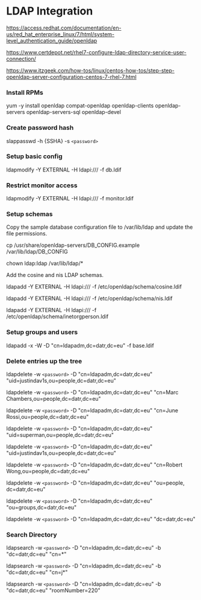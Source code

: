 # LDAP Integration

https://access.redhat.com/documentation/en-us/red_hat_enterprise_linux/7/html/system-level_authentication_guide/openldap

https://www.certdepot.net/rhel7-configure-ldap-directory-service-user-connection/

https://www.itzgeek.com/how-tos/linux/centos-how-tos/step-step-openldap-server-configuration-centos-7-rhel-7.html

### Install RPMs

yum -y install openldap compat-openldap openldap-clients openldap-servers openldap-servers-sql openldap-devel

### Create password hash 

slappasswd -h {SSHA} -s ```<password>```

### Setup basic config

ldapmodify -Y EXTERNAL  -H ldapi:/// -f db.ldif

### Restrict monitor access

ldapmodify -Y EXTERNAL  -H ldapi:/// -f monitor.ldif

### Setup schemas

Copy the sample database configuration file to /var/lib/ldap and update the file permissions.

cp /usr/share/openldap-servers/DB_CONFIG.example /var/lib/ldap/DB_CONFIG

chown ldap:ldap /var/lib/ldap/*

Add the cosine and nis LDAP schemas.

ldapadd -Y EXTERNAL -H ldapi:/// -f /etc/openldap/schema/cosine.ldif

ldapadd -Y EXTERNAL -H ldapi:/// -f /etc/openldap/schema/nis.ldif 

ldapadd -Y EXTERNAL -H ldapi:/// -f /etc/openldap/schema/inetorgperson.ldif

### Setup groups and users

ldapadd -x -W -D "cn=ldapadm,dc=datr,dc=eu" -f base.ldif

### Delete entries up the tree

ldapdelete -w ```<password>``` -D "cn=ldapadm,dc=datr,dc=eu" "uid=justindav1s,ou=people,dc=datr,dc=eu"

ldapdelete -w ```<password>``` -D "cn=ldapadm,dc=datr,dc=eu" "cn=Marc Chambers,ou=people,dc=datr,dc=eu"

ldapdelete -w ```<password>``` -D "cn=ldapadm,dc=datr,dc=eu" "cn=June Rossi,ou=people,dc=datr,dc=eu"

ldapdelete -w ```<password>``` -D "cn=ldapadm,dc=datr,dc=eu" "uid=superman,ou=people,dc=datr,dc=eu"

ldapdelete -w ```<password>``` -D "cn=ldapadm,dc=datr,dc=eu" "uid=justindav1s,ou=people,dc=datr,dc=eu"

ldapdelete -w ```<password>``` -D "cn=ldapadm,dc=datr,dc=eu" "cn=Robert Wong,ou=people,dc=datr,dc=eu"

ldapdelete -w ```<password>``` -D "cn=ldapadm,dc=datr,dc=eu" "ou=people, dc=datr,dc=eu"

ldapdelete -w ```<password>``` -D "cn=ldapadm,dc=datr,dc=eu" "ou=groups,dc=datr,dc=eu"

ldapdelete -w ```<password>``` -D "cn=ldapadm,dc=datr,dc=eu" "dc=datr,dc=eu"

### Search Directory

ldapsearch  -w ```<password>``` -D "cn=ldapadm,dc=datr,dc=eu" -b "dc=datr,dc=eu" "cn=*"

ldapsearch  -w ```<password>``` -D "cn=ldapadm,dc=datr,dc=eu" -b "dc=datr,dc=eu" "cn=j*"

ldapsearch  -w ```<password>``` -D "cn=ldapadm,dc=datr,dc=eu" -b "dc=datr,dc=eu" "roomNumber=220"



